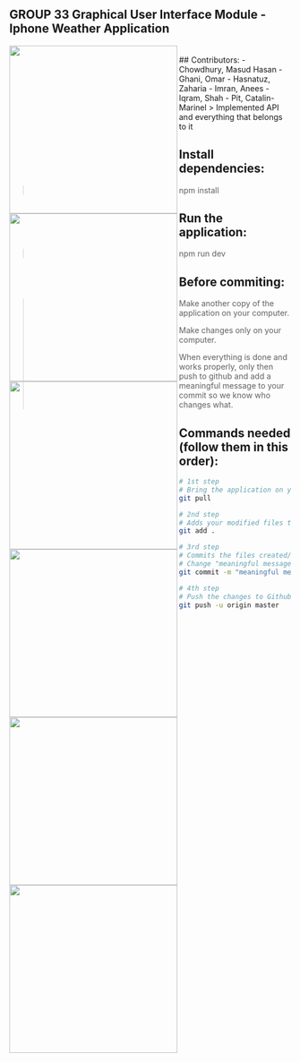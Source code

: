 ## GROUP 33 Graphical User Interface Module - Iphone Weather Application

<img src="https://i.imgur.com/EnWC9a4.png" width="300" align="left">
<img src="https://i.imgur.com/V0WYwRx.png" width="300" align="left">
<img src="https://i.imgur.com/hJ1c0jh.png" width="300" align="left">
<img src="https://i.imgur.com/UAxRzJR.png" width="300" align="left">
<img src="https://i.imgur.com/0PFN4w5.png" width="300" align="left">
<img src="https://i.imgur.com/SrKS9d4.png" width="300" align="left">

<br />
## Contributors:
- Chowdhury, Masud Hasan
- Ghani, Omar
- Hasnatuz, Zaharia
- Imran, Anees
- Iqram, Shah
- Pit, Catalin-Marinel
> Implemented API and everything that belongs to it

## Install dependencies:
> npm install

## Run the application:
> npm run dev

## Before commiting:
> Make another copy of the application on your computer.
>
> Make changes only on your computer.
>
> When everything is done and works properly, only then push to github and add a meaningful message to your commit so we know who changes what.

## Commands needed (follow them in this order):

``` bash
# 1st step
# Bring the application on your computer up-to-date with the remote version
git pull

# 2nd step
# Adds your modified files to the queue to be committed later. (files are not commited yet)
git add .

# 3rd step
# Commits the files created/added/modified and creates a new revision with a log
# Change "meaningful message" to a few words explaining what was changed/added
git commit -m "meaningful message"

# 4th step
# Push the changes to Github
git push -u origin master
```
